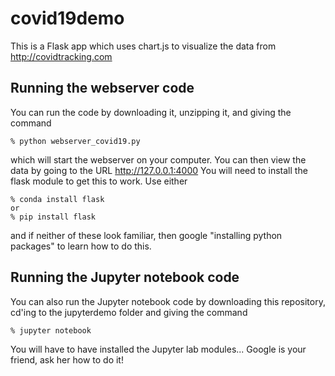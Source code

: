 # covid19demo
This is a Flask app which uses chart.js to visualize the data from http://covidtracking.com

## Running the webserver code
You can run the code by downloading it, unzipping it, and giving the command
``` linux
% python webserver_covid19.py
```
which will start the webserver on your computer.
You can then view the data by going to the URL http://127.0.0.1:4000
You will need to install the flask module to get this to work.
Use either
``` linux
% conda install flask
or
% pip install flask
```
and if neither of these look familiar, then google "installing python packages" to learn how to do this.


## Running the Jupyter notebook code
You can also run the Jupyter notebook code by downloading this repository, cd'ing to the jupyterdemo folder
and giving the command
``` linux
% jupyter notebook
```
You will have to have installed the Jupyter lab modules... Google is your friend, ask her how to do it!

